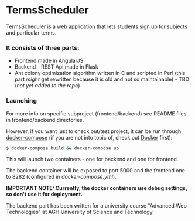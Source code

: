 # TermsScheduler
TermsScheduler is a web application that lets students sign up for subjects and particular terms.


### It consists of three parts:

* Frontend made in AngularJS
* Backend - REST Api made in Flask
* Ant colony optimization algorithm written in C and scripted in Perl (this part *might* get rewritten because it is old and not so maintainable) - TBD (*not yet added to the repo*)


### Launching

For more info on specific subproject (frontend/backend) see README files in frontend/backend directories.

However, if you want just to check out/test project, it can be run through [docker-compose](https://docs.docker.com/compose/)
(if you are not into topic of, check out [Docker](https://www.docker.com/what-docker) first):

```bash
$ docker-compose build && docker-compose up
```

This will launch two containers - one for backend and one for frontend.

The backend container will be exposed to port 5000 and the frontend one to 8282 (configured in *docker-compose.yml*).

**IMPORTANT NOTE: Currently, the docker containers use debug settings, so don't use it for deployment.**


The backend part has been written for a university course "Advanced Web Technologies" at AGH University of Science and Technology.
